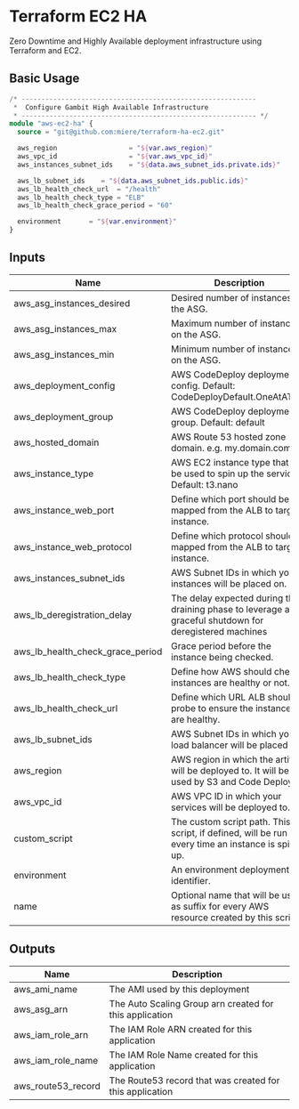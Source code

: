 # Terraform EC2 HA

Zero Downtime and Highly Available deployment infrastructure using Terraform and EC2.

## Basic Usage

```terraform
/* -----------------------------------------------------------
 *  Configure Gambit High Available Infrastructure
 * ----------------------------------------------------------- */
module "aws-ec2-ha" {
  source = "git@github.com:miere/terraform-ha-ec2.git"

  aws_region                  = "${var.aws_region}"
  aws_vpc_id                  = "${var.aws_vpc_id}"
  aws_instances_subnet_ids    = "${data.aws_subnet_ids.private.ids}"

  aws_lb_subnet_ids    = "${data.aws_subnet_ids.public.ids}"
  aws_lb_health_check_url  = "/health"
  aws_lb_health_check_type = "ELB"
  aws_lb_health_check_grace_period = "60"

  environment       = "${var.environment}"
}
```

## Inputs

| Name                             | Description                                                                                            | Type   | Default                          | Required |
| -------------------------------- | ------------------------------------------------------------------------------------------------------ | ------ | -------------------------------- | -------- |
| aws_asg_instances_desired        | Desired number of instances on the ASG.                                                                | string | `"2"`                            | no       |
| aws_asg_instances_max            | Maximum number of instances on the ASG.                                                                | string | `"3"`                            | no       |
| aws_asg_instances_min            | Minimum number of instances on the ASG.                                                                | string | `"2"`                            | no       |
| aws_deployment_config            | AWS CodeDeploy deployment config. Default: CodeDeployDefault.OneAtATime                                | string | `"CodeDeployDefault.OneAtATime"` | no       |
| aws_deployment_group             | AWS CodeDeploy deployment group. Default: default                                                      | string | `"default"`                      | no       |
| aws_hosted_domain                | AWS Route 53 hosted zone domain. e.g. my.domain.com                                                    | string | n/a                              | yes      |
| aws_instance_type                | AWS EC2 instance type that will be used to spin up the service. Default: t3.nano                       | string | `"t3.nano"`                      | no       |
| aws_instance_web_port            | Define which port should be mapped from the ALB to target instance.                                    | string | `"8080"`                         | no       |
| aws_instance_web_protocol        | Define which protocol should be mapped from the ALB to target instance.                                | string | `"HTTP"`                         | no       |
| aws_instances_subnet_ids         | AWS Subnet IDs in which your instances will be placed on.                                              | list   | n/a                              | yes      |
| aws_lb_deregistration_delay      | The delay expected during the draining phase to leverage a graceful shutdown for deregistered machines | string | `"60"`                           | no       |
| aws_lb_health_check_grace_period | Grace period before the instance being checked.                                                        | string | `"30"`                           | no       |
| aws_lb_health_check_type         | Define how AWS should check if instances are healthy or not.                                           | string | `"ELB"`                          | no       |
| aws_lb_health_check_url          | Define which URL ALB should probe to ensure the instances are healthy.                                 | string | `"/health-check"`                | no       |
| aws_lb_subnet_ids                | AWS Subnet IDs in which your load balancer will be placed on.                                          | list   | n/a                              | yes      |
| aws_region                       | AWS region in which the artifact will be deployed to. It will be used by S3 and Code Deploy.           | string | n/a                              | yes      |
| aws_vpc_id                       | AWS VPC ID in which your services will be deployed to.                                                 | string | n/a                              | yes      |
| custom_script                    | The custom script path. This script, if defined, will be run every time an instance is spin up.        | string | `"-"`                            | no       |
| environment                      | An environment deployment identifier.                                                                  | string | `""`                             | no       |
| name                             | Optional name that will be used as suffix for every AWS resource created by this script.               | string | `""`                             | no       |

## Outputs

| Name               | Description                                              |
| ------------------ | -------------------------------------------------------- |
| aws_ami_name       | The AMI used by this deployment                          |
| aws_asg_arn        | The Auto Scaling Group arn created for this application  |
| aws_iam_role_arn   | The IAM Role ARN created for this application            |
| aws_iam_role_name  | The IAM Role Name created for this application           |
| aws_route53_record | The Route53 record that was created for this application |
